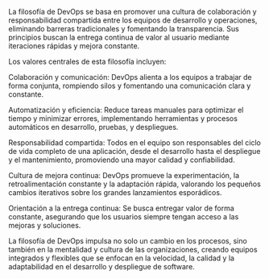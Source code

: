 La filosofía de DevOps se basa en promover una cultura de colaboración y responsabilidad compartida entre los equipos de desarrollo y operaciones, eliminando barreras tradicionales y fomentando la transparencia. Sus principios buscan la entrega continua de valor al usuario mediante iteraciones rápidas y mejora constante.

Los valores centrales de esta filosofía incluyen:

Colaboración y comunicación: DevOps alienta a los equipos a trabajar de forma conjunta, rompiendo silos y fomentando una comunicación clara y constante.

Automatización y eficiencia: Reduce tareas manuales para optimizar el tiempo y minimizar errores, implementando herramientas y procesos automáticos en desarrollo, pruebas, y despliegues.

Responsabilidad compartida: Todos en el equipo son responsables del ciclo de vida completo de una aplicación, desde el desarrollo hasta el despliegue y el mantenimiento, promoviendo una mayor calidad y confiabilidad.

Cultura de mejora continua: DevOps promueve la experimentación, la retroalimentación constante y la adaptación rápida, valorando los pequeños cambios iterativos sobre los grandes lanzamientos esporádicos.

Orientación a la entrega continua: Se busca entregar valor de forma constante, asegurando que los usuarios siempre tengan acceso a las mejoras y soluciones.

La filosofía de DevOps impulsa no solo un cambio en los procesos, sino también en la mentalidad y cultura de las organizaciones, creando equipos integrados y flexibles que se enfocan en la velocidad, la calidad y la adaptabilidad en el desarrollo y despliegue de software.
